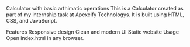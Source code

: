 Calculator with basic  arthimatic operations
This is a Calculator created as part of my internship task at Apexcify Technologys.
It is built using HTML, CSS, and JavaScript.

Features
Responsive design
Clean and modern UI
Static website
Usage
Open index.html in any browser.

